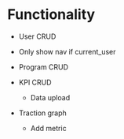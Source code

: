 # Functionality

* User CRUD

* Only show nav if current_user

* Program CRUD

* KPI CRUD

    - Data upload

* Traction graph

    - Add metric
